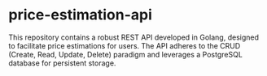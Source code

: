 # price-estimation-api
This repository contains a robust REST API developed in Golang, designed to facilitate price estimations for users. The API adheres to the CRUD (Create, Read, Update, Delete) paradigm and leverages a PostgreSQL database for persistent storage.
